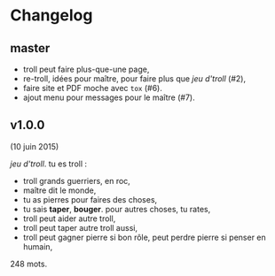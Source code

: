 # Changelog

## master

* troll peut faire plus-que-une page,
* re-troll, idées pour maître, pour faire plus que *jeu d'troll* (#2),
* faire site et PDF moche avec `tox` (#6).
* ajout menu pour messages pour le maître (#7).

## v1.0.0

(10 juin 2015)

*jeu d'troll*. tu es troll :

* troll grands guerriers, en roc,
* maître dit le monde,
* tu as pierres pour faires des choses,
* tu sais **taper**, **bouger**. pour autres choses, tu rates,
* troll peut aider autre troll,
* troll peut taper autre troll aussi,
* troll peut gagner pierre si bon rôle, peut perdre pierre si penser en humain,

248 mots.
